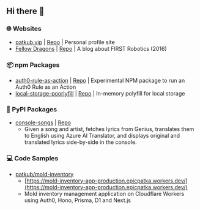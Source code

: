 ## Hi there 👋

### 🌐 Websites
- [patkub.vip](https://patkub.vip/) | [Repo](https://github.com/patkub/patkub-site) | Personal profile site
- [Fellow Dragons](https://patkub.github.io/fellow-dragons/) | [Repo](https://github.com/patkub/fellow-dragons) | A blog about FIRST Robotics (2016)

### 📦 npm Packages
- [auth0-rule-as-action](https://www.npmjs.com/package/auth0-rule-as-action) | [Repo](https://github.com/patkub/auth0-rule-as-action) | Experimental NPM package to run an Auth0 Rule as an Action
- [local-storage-poorlyfill](https://www.npmjs.com/package/local-storage-poorlyfill) | [Repo](https://github.com/patkub/local-storage-poorlyfill) | In-memory polyfill for local storage

### 🐍 PyPI Packages
- [console-songs](https://pypi.org/project/console-songs/) | [Repo](https://github.com/patkub/console-songs)
  - Given a song and artist, fetches lyrics from Genius, translates them to English using Azure AI Translator, and displays original and translated lyrics side-by-side in the console.

### 💻 Code Samples
- [patkub/mold-inventory](https://github.com/patkub/mold-inventory)
  - [https://mold-inventory-app-production.epicpatka.workers.dev/](https://mold-inventory-app-production.epicpatka.workers.dev/)
  - Mold inventory management application on Cloudflare Workers using Auth0, Hono, Prisma, D1 and Next.js

<!--
**patkub/patkub** is a ✨ _special_ ✨ repository because its `README.md` (this file) appears on your GitHub profile.

Here are some ideas to get you started:

- 🔭 I’m currently working on ...
- 🌱 I’m currently learning ...
- 👯 I’m looking to collaborate on ...
- 🤔 I’m looking for help with ...
- 💬 Ask me about ...
- 📫 How to reach me: ...
- 😄 Pronouns: ...
- ⚡ Fun fact: ...
-->

